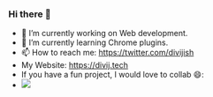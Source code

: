 <script src="https://platform.linkedin.com/badges/js/profile.js" async defer type="text/javascript"></script>
### Hi there 👋
- 🔭 I’m currently working on Web development.
- 🌱 I’m currently learning Chrome plugins.
- 📫 How to reach me: https://twitter.com/divijish
- My Website: https://divij.tech
- If you have a fun project, I would love to collab 😄:
- <img src="https://www.codetriage.com/hotswapprojects/hotswapagent/badges/users.svg">

<!--
**divijish/divijish** is a ✨ _special_ ✨ repository because its `README.md` (this file) appears on your GitHub profile.

Here are some ideas to get you started:

- 🔭 I’m currently working on ...
- 🌱 I’m currently learning ...
- 👯 I’m looking to collaborate on ...
- 🤔 I’m looking for help with ...
- 💬 Ask me about ...
- 📫 How to reach me: ...
- 😄 Pronouns: ...
- ⚡ Fun fact: ...
-->
